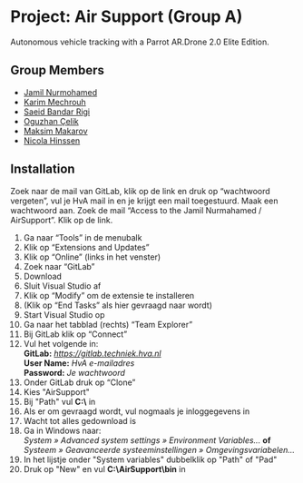# Project: Air Support (Group A)

Autonomous vehicle tracking with a Parrot AR.Drone 2.0 Elite Edition.

## Group Members

- [Jamil Nurmohamed](@jamil.nurmohamed)
- [Karim Mechrouh](@karim.mechrouh)
- [Saeid Bandar Rigi](@saeid.bandar.rigi)
- [Oguzhan Çelik](@oguzhan.celik)
- [Maksim Makarov](@maksim.makarov)
- [Nicola Hinssen](@nicola.hinssen)

## Installation

Zoek naar de mail van GitLab, klik op de link en druk op “wachtwoord vergeten”,
vul je HvA mail in en je krijgt een mail toegestuurd. Maak een wachtwoord aan.
Zoek de mail “Access to the Jamil Nurmahamed / AirSupport”. Klik op de link.

1. Ga naar “Tools” in de menubalk
2. Klik op “Extensions and Updates”
3. Klik op “Online” (links in het venster)
4. Zoek naar “GitLab”
5. Download
6. Sluit Visual Studio af
7. Klik op “Modify” om de extensie te installeren
8. (Klik op “End Tasks” als hier gevraagd naar wordt)
9. Start Visual Studio op
10. Ga naar het tabblad (rechts) “Team Explorer”
11. Bij GitLab klik op “Connect”
12. Vul het volgende in:  <br />
    **GitLab:** *https://gitlab.techniek.hva.nl*  <br /> 
    **User Name:** *HvA e-mailadres*  <br /> 
    **Password:** *Je wachtwoord*  <br /> 
13. Onder GitLab druk op “Clone” 
14. Kies "AirSupport"
15. Bij "Path" vul **C:\\** in
16. Als er om gevraagd wordt, vul nogmaals je inloggegevens in
17. Wacht tot alles gedownload is
18. Ga in Windows naar: <br />
    *System » Advanced system settings » Environment Variables...* **of** <br />
    *Systeem » Geavanceerde systeeminstellingen » Omgevingsvariabelen...*
19. In het lijstje onder "System variables" dubbelklik op "Path" of "Pad"
20. Druk op "New" en vul **C:\AirSupport\bin** in
